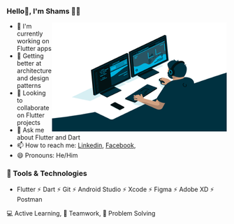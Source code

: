 ### Hello👋, I'm Shams 🙋‍♂️

<img align="right" alt="GIF" src="code.gif" width="400" height="250" />

- 🔭 I'm currently working on Flutter apps
- 🌱 Getting better at architecture and design patterns
- 👯 Looking to collaborate on Flutter projects
- 💬 Ask me about Flutter and Dart
- 📫 How to reach me: [Linkedin](https://www.linkedin.com/in/shamsalii/), [Facebook](https://facebook.com/shamsali0404), 
- 😄 Pronouns: He/Him

### 🔭 Tools & Technologies
- Flutter ⚡ Dart ⚡ Git ⚡ Android Studio ⚡ Xcode ⚡ Figma ⚡ Adobe XD ⚡ Postman


💻 Active Learning, 🤝 Teamwork, 👨‍ Problem Solving





